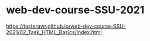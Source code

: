 # web-dev-course-SSU-2021
https://tasterawr.github.io/web-dev-course-SSU-2021/02_Task_HTML_Basics/index.html
